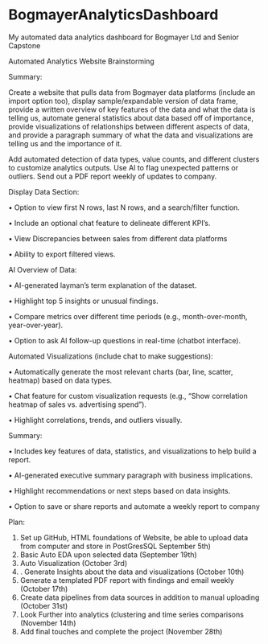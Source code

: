 # BogmayerAnalyticsDashboard
My automated data analytics dashboard for Bogmayer Ltd and Senior Capstone


Automated Analytics Website Brainstorming

Summary:

Create a website that pulls data from Bogmayer data platforms (include an import option too), display sample/expandable version of data frame, provide a written overview of key features of the data and what the data is telling us, automate general statistics about data based off of importance, provide visualizations of relationships between different aspects of data, and provide a paragraph summary of what the data and visualizations are telling us and the importance of it.

Add automated detection of data types, value counts, and different clusters to customize analytics outputs. Use AI to flag unexpected patterns or outliers. Send out a PDF report weekly of updates to company.


Display Data Section:

•	Option to view first N rows, last N rows, and a search/filter function.

•	Include an optional chat feature to delineate different KPI’s.

•	View Discrepancies between sales from different data platforms

•	Ability to export filtered views.

AI Overview of Data:

•	AI-generated layman’s term explanation of the dataset.

•	Highlight top 5 insights or unusual findings.

•	Compare metrics over different time periods (e.g., month-over-month, year-over-year).

•	Option to ask AI follow-up questions in real-time (chatbot interface).

Automated Visualizations (include chat to make suggestions):

•	Automatically generate the most relevant charts (bar, line, scatter, heatmap) based on data types.

•	Chat feature for custom visualization requests (e.g., “Show correlation heatmap of sales vs. advertising spend”).

•	Highlight correlations, trends, and outliers visually.

Summary:

•	Includes key features of data, statistics, and visualizations to help build a report.

•	AI-generated executive summary paragraph with business implications.

•	Highlight recommendations or next steps based on data insights.

•	Option to save or share reports and automate a weekly report to company

Plan:

1. Set up GitHub, HTML foundations of Website, be able to upload data from computer and store in PostGresSQL September 5th)
2. Basic Auto EDA upon selected data (September 19th)
3. Auto Visualization (October 3rd)
4. . Generate Insights about the data and visualizations (October 10th)
5. Generate a templated PDF report with findings and email weekly (October 17th)
6. Create data pipelines from data sources in addition to manual uploading (October 31st)
7. Look Further into analytics (clustering and time series comparisons (November 14th)
8. Add final touches and complete the project (November 28th)

